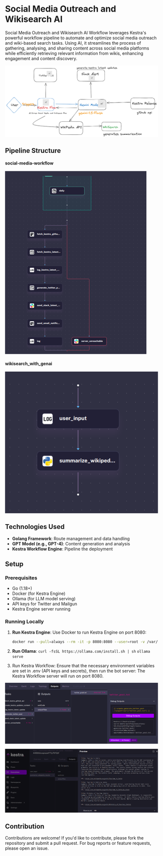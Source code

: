 # Social Media Outreach and Wikisearch AI

Social Media Outreach and Wikisearch AI Workflow leverages Kestra's powerful workflow pipeline to automate and optimize social media outreach and wiki-based search tasks. Using AI, it streamlines the process of gathering, analysing, and sharing content across social media platforms while efficiently retrieving relevant information from wikis, enhancing engagement and content discovery.

![alt text](images/image.png)


## Pipeline Structure

#### social-media-workflow
![alt text](images/image-2.png)

#### wikisearch_with_genai
![alt text](images/image-3.png)

## Technologies Used

- **Golang Framework**: Route management and data handling
- **GPT Model (e.g., GPT-4)**: Content generation and analysis
- **Kestra Workflow Engine**: Pipeline the deployment

## Setup

### Prerequisites

- Go (1.18+)
- Docker (for Kestra Engine)
- Ollama (for LLM model serving)
- API keys for Twitter and Mailgun
- Kestra Engine server running

### Running Locally

1. **Run Kestra Engine**:
   Use Docker to run Kestra Engine on port 8080:
   ```bash
   docker run --pull=always --rm -it -p 8080:8080 --user=root -v /var/run/docker.sock:/var/run/docker.sock -v /tmp:/tmp kestra/kestra:latest server local
   ```

2. **Run Ollama**:
    `curl -fsSL https://ollama.com/install.sh | sh`
    `ollama serve`
3. Run Kestra Workflow: Ensure that the necessary environment variables are set in .env (API keys and secrets), then run the bot server:
The Kestra Workflow server will run on port 8080.

![alt text](images/image-4.png)

![alt text](images/image-1.png)


## Contribution
Contributions are welcome! If you'd like to contribute, please fork the repository and submit a pull request. For bug reports or feature requests, please open an issue.

